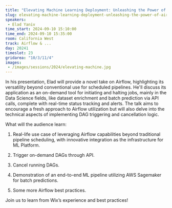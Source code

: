 ```yaml
---
title: "Elevating Machine Learning Deployment: Unleashing the Power of Airflow in Wix's ML Platform"
slug: elevating-machine-learning-deployment-unleashing-the-power-of-airflow-in-wix-s-ml-platform
speakers:
 - Elad Yaniv
time_start: 2024-09-10 15:10:00
time_end: 2024-09-10 15:35:00
room: California West
track: Airflow & ...
day: 20241
timeslot: 23
gridarea: "10/3/11/4"
images: 
 - /images/sessions/2024/elevating-machine.jpg
---
```


In his presentation, Elad will provide a novel take on Airflow, highlighting its versatility beyond conventional use for scheduled pipelines. He'll discuss its application as an on-demand tool for initiating and halting jobs, mainly in the Data Science fields, like dataset enrichment and batch prediction via API calls, complete with real-time status tracking and alerts. The talk aims to encourage a fresh approach to Airflow utilization but will also delve into the technical aspects of implementing DAG triggering and cancellation logic.
 
 
 
 What will the audience learn:
 
 1. Real-life use case of leveraging Airflow capabilities beyond traditional pipeline scheduling, with innovative integration as the infrastructure for ML Platform.
 
 2. Trigger on-demand DAGs through API.
 
 3. Cancel running DAGs.
 
 4. Demonstration of an end-to-end ML pipeline utilizing AWS Sagemaker for batch predictions.
 
 5. Some more Airflow best practices.
 
 
 
 Join us to learn from Wix’s experience and best practices!